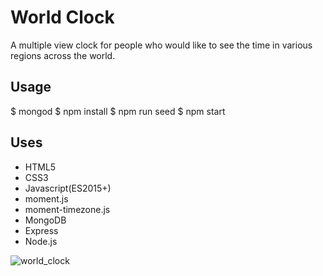 # World Clock
A multiple view clock for people who would like to see the time in various regions across the world.

## Usage
$ mongod
$ npm install
$ npm run seed
$ npm start

## Uses
* HTML5
* CSS3
* Javascript(ES2015+)
* moment.js
* moment-timezone.js
* MongoDB
* Express
* Node.js

![world_clock](https://user-images.githubusercontent.com/24850718/33455356-a5c9e78c-d5d0-11e7-8935-f5e16ada2aad.gif)
